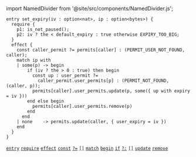 import NamedDivider from '@site/src/components/NamedDivider.js';

<NamedDivider title="Code" width="1.5"/>

```archetype
entry set_expiry(iv : option<nat>, ip : option<bytes>) {
  require {
    p1: is_not_paused();
    p2: iv ? the < default_expiry : true otherwise EXPIRY_TOO_BIG;
  }
  effect {
    const caller_permit ?= permits[caller] : (PERMIT_USER_NOT_FOUND, caller);
    match ip with
    | some(p) -> begin
        if (iv ? the > 0 : true) then begin
          const up : user_permit ?=
            caller_permit.user_permits[p] : (PERMIT_NOT_FOUND, (caller, p));
          permits[caller].user_permits.update(p, some({ up with expiry = iv }))
        end else begin
          permits[caller].user_permits.remove(p)
        end
      end
    | none    -> permits.update(caller, { user_expiry = iv })
    end
  }
}
```

[`entry`](/docs/reference/declarations/entrypoint#entry) [`require`](/docs/reference/declarations/entrypoint#require) [`effect`](/docs/reference/declarations/entrypoint#effect) [`const`](/docs/reference/instructions/localvariable#const) [`?=`](/docs/reference/instructions/localvariable#) [`[]`](/docs/reference/expressions/asset#ak--asset_keya) [`match`](/docs/reference/instructions/control#match-with) [`begin`](/docs/reference/instructions/sequence) [`if`](/docs/reference/instructions/control#if) [`?:`](/docs/reference/expressions/controls#a--b--c) [`[]`](/docs/reference/expressions/operators/access#map) [`update`](/docs/reference/instructions/asset#aupdatek--u-) [`remove`](/docs/reference/instructions/asset#aremovek)